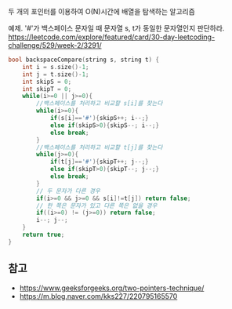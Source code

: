 두 개의 포인터를 이용하여 O(N)시간에 배열을 탐색하는 알고리즘

예제. '#'가 백스페이스 문자일 때 문자열 s, t가 동일한 문자열인지 판단하라.  
https://leetcode.com/explore/featured/card/30-day-leetcoding-challenge/529/week-2/3291/


```cpp
bool backspaceCompare(string s, string t) {
	int i = s.size()-1;
	int j = t.size()-1;
	int skipS = 0;
	int skipT = 0;
	while(i>=0 || j>=0){
		//백스페이스를 처리하고 비교할 s[i]를 찾는다
		while(i>=0){
			if(s[i]=='#'){skipS++; i--;}
			else if(skipS>0){skipS--; i--;}
			else break;	
		}
		//백스페이스를 처리하고 비교할 t[j]를 찾는다
		while(j>=0){
			if(t[j]=='#'){skipT++; j--;}
			else if(skipT>0){skipT--; j--;}
			else break;	
		}
		// 두 문자가 다른 경우
		if(i>=0 && j>=0 && s[i]!=t[j]) return false;
		// 한 쪽은 문자가 있고 다른 쪽은 없을 경우
		if((i>=0) != (j>=0)) return false;
		i--; j--;
	}
	return true;
}
```

## 참고
 * https://www.geeksforgeeks.org/two-pointers-technique/
 * https://m.blog.naver.com/kks227/220795165570
